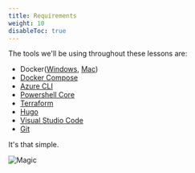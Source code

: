 ```yaml
---
title: Requirements
weight: 10
disableToc: true
---
```


The tools we'll be using throughout these lessons are:

* Docker([Windows](https://docs.docker.com/docker-for-windows/), [Mac](https://docs.docker.com/docker-for-mac/))
* [Docker Compose](https://docs.docker.com/compose/overview/)
* [Azure CLI](https://docs.microsoft.com/en-us/cli/azure/install-azure-cli?view=azure-cli-latest)
* [Powershell Core](https://github.com/PowerShell/PowerShell)
* [Terraform](https://terraform.io)
* [Hugo](https://gohugo.io/)
* [Visual Studio Code](https://code.visualstudio.com/)
* [Git](https://git-scm.com/book/en/v2)

It's that simple.

![Magic](/en/basics/requirements/images/magic.gif?classes=shadow) 
